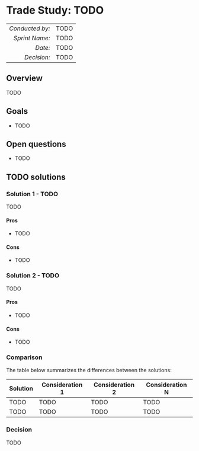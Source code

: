 # Trade Study: TODO

|                 |      |
| --------------: | ---- |
| _Conducted by:_ | TODO |
|  _Sprint Name:_ | TODO |
|         _Date:_ | TODO |
|     _Decision:_ | TODO |

## Overview

TODO

## Goals

- TODO

## Open questions

- TODO

## TODO solutions

### Solution 1 - TODO

TODO

#### Pros

- TODO

#### Cons

- TODO

### Solution 2 - TODO

TODO

#### Pros

- TODO

#### Cons

- TODO

### Comparison

The table below summarizes the differences between the solutions:

| Solution | Consideration 1 | Consideration 2 | Consideration N |
| -------- | --------------- | --------------- | --------------- |
| TODO     | TODO            | TODO            | TODO            |
| TODO     | TODO            | TODO            | TODO            |

### Decision

TODO
